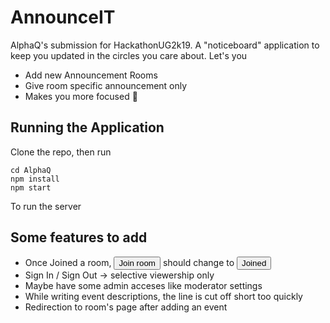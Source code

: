 # AnnounceIT

AlphaQ's submission for HackathonUG2k19. A "noticeboard" application to keep you updated in the circles you care about.
Let's you

- Add new Announcement Rooms
- Give room specific announcement only
- Makes you more focused 🙇

## Running the Application

Clone the repo, then run

```
cd AlphaQ
npm install
npm start
```

To run the server

## Some features to add

- Once Joined a room, <button>Join room</button> should change to <button>Joined</button>
- Sign In / Sign Out -> selective viewership only
- Maybe have some admin acceses like moderator settings
- While writing event descriptions, the line is cut off short too quickly
- Redirection to room's page after adding an event

